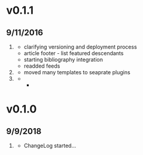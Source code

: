 # v0.1.1
##  9/11/2016

1. [](#new)
    * clarifying versioning and deployment process
    * article footer - list featured descendants
    * starting bibliography integration
    * readded feeds
1. [](#improved)
    * moved many templates to seaprate plugins
1. [](#bugfix)
    * -

# v0.1.0
##  9/9/2018

1. [](#new)
    * ChangeLog started...
